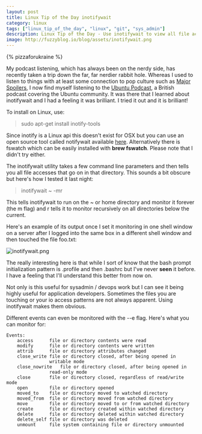 ```yaml
---
layout: post
title: Linux Tip of the Day inotifywait
category: linux
tags: ["linux_tip_of_the_day", "linux", "git", "sys_admin"]
description: Linux Tip of the Day - Use inotifywait to view all file access across a given directory structure
image: http://fuzzyblog.io/blog/assets/inotifywait.png
---
```

{% pizzaforukraine  %}

My podcast listening, which has always been on the nerdy side, has recently taken a trip down the far, far nerdier rabbit hole.  Whereas I used to listen to things with at least some connection to pop culture such as [Major Spoilers](http://majorspoilers.com/category/podcast/), I now find myself listening to the [Ubuntu Podcast](http://ubuntupodcast.org/), a British podcast covering the Ubuntu community.  It was there that I learned about inotifywait and I had a feeling it was brilliant.  I tried it out and it is brilliant!

To install on Linux, use:

> sudo apt-get install inotify-tools

Since inotify is a Linux api this doesn't exist for OSX but you can use an open source tool called notifywait available [here](https://github.com/ggreer/fsevents-tools).  Alternatively there is fswatch which can be easily installed with **brew fswatch**.  Please note that I didn't try either.

The inotifywait utility takes a few command line parameters and then tells you all file accesses that go on in that directory.  This sounds a bit obscure but here's how I tested it last night: 

> inotifywait ~ -mr

This tells inotifywait to run on the ~ or home directory and monitor it forever (the m flag) and r tells it to monitor recursively on all directories below the current.

Here's an example of its output once I set it monitoring in one shell window on a server after I logged into the same box in a different shell window and then touched the file foo.txt:

![inotifywait.png](/blog/assets/inotifywait.png)

The really interesting here is that while I sort of know that the bash prompt initialization pattern is .profile and then  .bashrc but I've never **seen** it before.  I have a feeling that I'll understand this better from now on.

Not only is this useful for sysadmin / devops work but I can see it being highly useful for application developers. Sometimes the files you are touching or your io access patterns are not always apparent.  Using inotifywait makes them obvious.

Different events can even be monitored with the --e flag.  Here's what you can monitor for:

    Events:
    	access		file or directory contents were read
    	modify		file or directory contents were written
    	attrib		file or directory attributes changed
    	close_write	file or directory closed, after being opened in
    	           	writable mode
    	close_nowrite	file or directory closed, after being opened in
    	           	read-only mode
    	close		file or directory closed, regardless of read/write mode
    	open		file or directory opened
    	moved_to	file or directory moved to watched directory
    	moved_from	file or directory moved from watched directory
    	move		file or directory moved to or from watched directory
    	create		file or directory created within watched directory
    	delete		file or directory deleted within watched directory
    	delete_self	file or directory was deleted
    	unmount		file system containing file or directory unmounted


